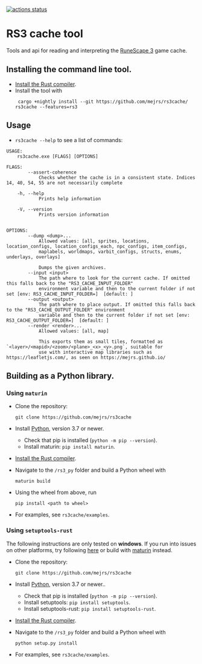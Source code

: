 [![actions status](https://github.com/mejrs/rs3cache/workflows/CI/badge.svg)](https://github.com/mejrs/rs3cache/actions)

# RS3 cache tool

Tools and api for reading and interpreting the [RuneScape 3](https://www.runescape.com/community "RuneScape") game cache.

## Installing the command line tool.

- [Install the Rust compiler](https://doc.rust-lang.org/stable/book/ch01-01-installation.html "Installation - The Rust Programming Language").
- Install the tool with 
   ```text
    cargo +nightly install --git https://github.com/mejrs/rs3cache/ rs3cache --features=rs3
    ```

## Usage 
- `rs3cache --help` to see a list of commands:

```text
USAGE:
    rs3cache.exe [FLAGS] [OPTIONS]

FLAGS:
        --assert-coherence
            Checks whether the cache is in a consistent state. Indices 14, 40, 54, 55 are not necessarily complete

    -h, --help
            Prints help information

    -V, --version
            Prints version information


OPTIONS:
        --dump <dump>...
            Allowed values: [all, sprites, locations, location_configs, location_configs_each, npc_configs, item_configs,
            maplabels, worldmaps, varbit_configs, structs, enums, underlays, overlays]

            Dumps the given archives.
        --input <input>
            The path where to look for the current cache. If omitted this falls back to the "RS3_CACHE_INPUT_FOLDER"
            environment variable and then to the current folder if not set [env: RS3_CACHE_INPUT_FOLDER=]  [default: ]
        --output <output>
            The path where to place output. If omitted this falls back to the "RS3_CACHE_OUTPUT_FOLDER" environment
            variable and then to the current folder if not set [env: RS3_CACHE_OUTPUT_FOLDER=]  [default: ]
        --render <render>...
            Allowed values: [all, map]

            This exports them as small tiles, formatted as `<layer>/<mapid>/<zoom>/<plane>_<x>_<y>.png`, suitable for
            use with interactive map libraries such as https://leafletjs.com/, as seen on https://mejrs.github.io/
```

## Building as a Python library.

### Using `maturin`

- Clone the repository:
   ```text
   git clone https://github.com/mejrs/rs3cache
   ```
- Install [Python](https://www.python.org/downloads/ "Download Python"), version 3.7 or newer.
    - Check that pip is installed (`python -m pip --version`).
    - Install maturin: `pip install maturin`.
- [Install the Rust compiler](https://doc.rust-lang.org/stable/book/ch01-01-installation.html "Installation - The Rust Programming Language").
- Navigate to the `/rs3_py` folder and build a Python wheel with 
    ```text
    maturin build
    ```
- Using the wheel from above, run
    ```text
    pip install <path to wheel>
    ```

- For examples, see `rs3cache/examples`.

### Using `setuptools-rust`

The following instructions are only tested on **windows**. If you run into issues on other platforms, try following [here](https://github.com/PyO3/setuptools-rust#binary-wheels-on-linux "setuptools-rust") or build with [maturin](https://pypi.org/project/maturin/ "maturin") instead.

- Clone the repository:
   ```text
   git clone https://github.com/mejrs/rs3cache
   ```
- Install [Python](https://www.python.org/downloads/ "Download Python"), version 3.7 or newer..
    - Check that pip is installed (`python -m pip --version`).
    - Install setuptools: `pip install setuptools`.
    - Install setuptools-rust: `pip install setuptools-rust`.
- [Install the Rust compiler](https://doc.rust-lang.org/stable/book/ch01-01-installation.html "Installation - The Rust Programming Language").
- Navigate to the `/rs3_py` folder and build a Python wheel with 
    ```text
    python setup.py install
    ```

- For examples, see `rs3cache/examples`.